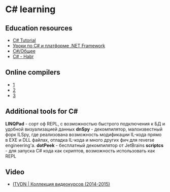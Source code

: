 # C# learning

## Education resources

- [C# Tutorial](https://www.tutorialspoint.com/csharp/)
- [Уроки по C# и платформе .NET Framework](http://professorweb.ru/) 
- [C#/Общее](https://metanit.com/sharp/)
- [C# - Habr](https://habr.com/ru/hub/csharp/)

## Online compilers

- [1](https://dotnetfiddle.net/)
- [2](https://ideone.com/)
- [3](http://csharppad.com/)

## Additional tools for C#

**LINQPad** - сорт оф REPL, с возможностью быстрого подключения к БД и удобной визуализацией данных
**dnSpy** - декомпилятор, малоизвестный форк ILSpy, где реализована возможность модификации IL-кода прямо в EXE и DLL файлах, отладка IL-кода и много других фич для reverse engineering'а.
**dotPeek** - бесплатный декомпилятор от JetBrains
**scriptcs** - для запуска C# кода как скриптов, возможность использовать как REPL

## Video

- [ITVDN | Коллекция видеокурсов (2014-2015)](https://nnmclub.to/forum/viewtopic.php?t=891636)


